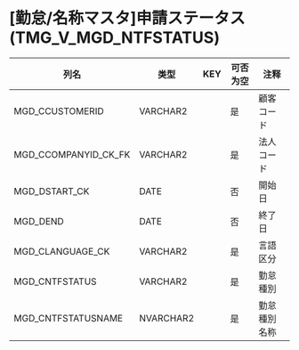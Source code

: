 # [勤怠/名称マスタ]申請ステータス(TMG_V_MGD_NTFSTATUS)
| 列名   | 类型   | KEY  | 可否为空 | 注释   |
| ---- | ---- | ---- | ---- | ---- |
|MGD_CCUSTOMERID|VARCHAR2||是|顧客コード|
|MGD_CCOMPANYID_CK_FK|VARCHAR2||是|法人コード|
|MGD_DSTART_CK|DATE||否|開始日|
|MGD_DEND|DATE||否|終了日|
|MGD_CLANGUAGE_CK|VARCHAR2||是|言語区分|
|MGD_CNTFSTATUS|VARCHAR2||是|勤怠種別|
|MGD_CNTFSTATUSNAME|NVARCHAR2||是|勤怠種別名称|

